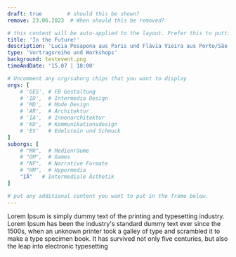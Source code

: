 ```yaml
---
draft: true        # should this be shown?
remove: 23.06.2023  # When should this be removed?

# this content will be auto-applied to the layout. Prefer this to putting info in the markdown!
title: 'In the Future!'
description: 'Lucia Pesapona aus Paris und Flávia Vieira aus Porto/São Paulo'
type: 'Vortragsreihe und Workshops'
background: testevent.png
timeAndDate: '15.07 | 18:00'

# Uncomment any org/suborg chips that you want to display
orgs: [ 
    # 'GES', # FB Gestaltung
    # 'ID',  # Intermedia Design
    # 'MD',  # Mode Design
    # 'AR',  # Architektur
    # 'IA',  # Innenarchitektur
    # 'KD',  # Kommunikationsdesign
    # 'ES'   # Edelstein und Schmuck
]
suborgs: [
    # "MR",  # Medienräume
    # "GM",  # Games
    # "NF",  # Narrative Formate
    # "HM",  # Hypermedia
    "IÄ"   # Intermediale Ästhetik
]

# put any additional content you want to put in the frame below.
---
```



Lorem Ipsum is simply dummy text of the printing and typesetting industry. Lorem Ipsum has been the industry's standard dummy text ever since the 1500s, when an unknown printer took a galley of type and scrambled it to make a type specimen book. It has survived not only five centuries, but also the leap into electronic typesetting

